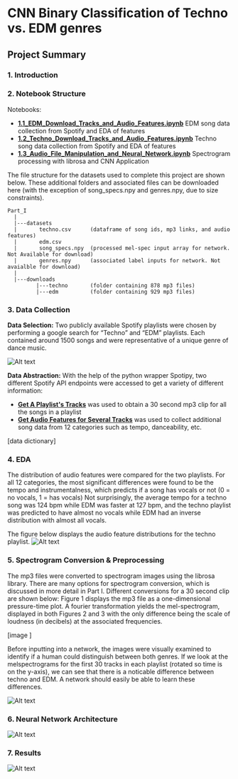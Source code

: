 # CNN Binary Classification of Techno vs. EDM genres 

## Project Summary

### 1. Introduction
### 2. Notebook Structure 
Notebooks:
- __[1.1_EDM_Download_Tracks_and_Audio_Features.ipynb](https://github.com/amytaylor330/CNN_for_Dance_Music_Classification_repost/blob/master/Part_I/1.1_EDM_Download_Tracks_and_Audio_Features.ipynb)__ EDM song data collection from Spotify and EDA of features
- __[1.2_Techno_Download_Tracks_and_Audio_Features.ipynb](https://github.com/amytaylor330/CNN_for_Dance_Music_Classification_repost/blob/master/Part_I/1.2_Techno_Download_Tracks_and_Audio_Features.ipynb)__ Techno song data collection from Spotify and EDA of features
- __[1.3_Audio_File_Manipulation_and_Neural_Network.ipynb](https://github.com/amytaylor330/CNN_for_Dance_Music_Classification_repost/blob/master/Part_I/1.3_Audio_File_Manipulation_and_Neural_Network.ipynb)__ Spectrogram processing with librosa and CNN Application

The file structure for the datasets used to complete this project are shown below. These additional folders and associated files can be downloaded here (with the exception of song_specs.npy and genres.npy, due to size constraints).

```
Part_I
  |
  |---datasets
  |       techno.csv      (dataframe of song ids, mp3 links, and audio features)
  |       edm.csv
  |       song_specs.npy  (processed mel-spec input array for network. Not Available for download)
  |       genres.npy      (associated label inputs for network. Not avaialble for download)
  |
  |---downloads
         |---techno       (folder containing 878 mp3 files)
         |---edm          (folder containing 929 mp3 files)
```

### 3. Data Collection 
**Data Selection:** Two publicly available Spotify playlists were chosen by performing a google search for “Techno” and “EDM” playlists. Each contained around 1500 songs and were representative of a unique genre of dance music. 

![Alt text](https://github.com/amytaylor330/CNN_for_Dance_Music_Classification_repost/blob/master/Part_I/images/playlist_header.png)

**Data Abstraction:** With the help of the python wrapper Spotipy, two different Spotify API endpoints were accessed to get a variety of different information: 
- __[Get A Playlist's Tracks](https://developer.spotify.com/documentation/web-api/reference/playlists/get-playlists-tracks/)__ was used to obtain a 30 second mp3 clip for all the songs in a playlist
- __[Get Audio Features for Several Tracks](https://developer.spotify.com/documentation/web-api/reference/tracks/get-audio-features/)__ was used to collect additional song data from 12 categories such as tempo, danceability, etc. 

[data dictionary]

### 4. EDA 
The distribution of audio features were compared for the two playlists. For all 12 categories, the most significant differences were found to be the tempo and instrumentalness, which predicts if a song has vocals or not (0 = no vocals, 1 = has vocals) Not surprisingly, the average tempo for a techno song was 124 bpm while EDM was faster at 127 bpm, and the techno playlist was predicted to have almost no vocals while EDM had an inverse distribution with almost all vocals. 

The figure below displays the audio feature distributions for the techno playlist.
![Alt text](https://github.com/amytaylor330/CNN_for_Dance_Music_Classification_repost/blob/master/Part_I/images/histograms.png)


### 5. Spectrogram Conversion & Preprocessing
The mp3 files were converted to spectrogram images using the librosa library. There are many options for spectrogram conversion, which is discussed in more detail in Part I. Different conversions for a 30 second clip are shown below: Figure 1 displays the mp3 file as a one-dimensional pressure-time plot. A fourier transformation yields the mel-spectrogram, displayed in both Figures 2 and 3 with the only difference being the scale of loudness (in decibels) at the associated frequencies. 

[image ]


Before inputting into a network, the images were visually examined to identify if a human could distinguish between both genres. If we look at the melspectrograms for the first 30 tracks in each playlist (rotated so time is on the y-axis), we can see that there is a noticable difference between techno and EDM. A network should easily be able to learn these differences. 

![Alt text](https://github.com/amytaylor330/CNN_for_Dance_Music_Classification_repost/blob/master/Part_I/images/30_melspecs.png)


### 6. Neural Network Architecture
![Alt text](https://github.com/amytaylor330/CNN_for_Dance_Music_Classification_repost/blob/master/Part_I/images/network_architecture.png)

### 7. Results

![Alt text](https://github.com/amytaylor330/CNN_for_Dance_Music_Classification_repost/blob/master/Part_I/images/1D_results.png)
